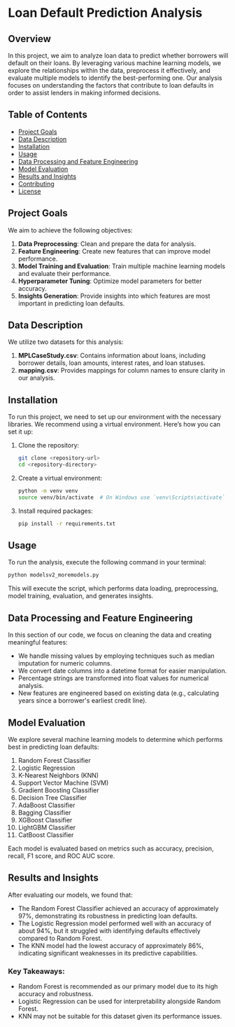 # Loan Default Prediction Analysis

## Overview

In this project, we aim to analyze loan data to predict whether borrowers will default on their loans. By leveraging various machine learning models, we explore the relationships within the data, preprocess it effectively, and evaluate multiple models to identify the best-performing one. Our analysis focuses on understanding the factors that contribute to loan defaults in order to assist lenders in making informed decisions.

## Table of Contents

- [Project Goals](#project-goals)
- [Data Description](#data-description)
- [Installation](#installation)
- [Usage](#usage)
- [Data Processing and Feature Engineering](#data-processing-and-feature-engineering)
- [Model Evaluation](#model-evaluation)
- [Results and Insights](#results-and-insights)
- [Contributing](#contributing)
- [License](#license)

## Project Goals

We aim to achieve the following objectives:

1. **Data Preprocessing**: Clean and prepare the data for analysis.
2. **Feature Engineering**: Create new features that can improve model performance.
3. **Model Training and Evaluation**: Train multiple machine learning models and evaluate their performance.
4. **Hyperparameter Tuning**: Optimize model parameters for better accuracy.
5. **Insights Generation**: Provide insights into which features are most important in predicting loan defaults.

## Data Description

We utilize two datasets for this analysis:

1. **MPLCaseStudy.csv**: Contains information about loans, including borrower details, loan amounts, interest rates, and loan statuses.
2. **mapping.csv**: Provides mappings for column names to ensure clarity in our analysis.

## Installation

To run this project, we need to set up our environment with the necessary libraries. We recommend using a virtual environment. Here’s how you can set it up:

1. Clone the repository:
   ```bash
   git clone <repository-url>
   cd <repository-directory>


2. Create a virtual environment:
   ```bash
   python -m venv venv
   source venv/bin/activate  # On Windows use `venv\Scripts\activate`

3. Install required packages:
   ```bash
   pip install -r requirements.txt

## Usage

To run the analysis, execute the following command in your terminal:
   ```bash
   python modelsv2_moremodels.py
   ```
This will execute the script, which performs data loading, preprocessing, model training, evaluation, and generates insights.


## Data Processing and Feature Engineering

In this section of our code, we focus on cleaning the data and creating meaningful features:

- We handle missing values by employing techniques such as median imputation for numeric columns.
- We convert date columns into a datetime format for easier manipulation.
- Percentage strings are transformed into float values for numerical analysis.
- New features are engineered based on existing data (e.g., calculating years since a borrower's earliest credit line).

## Model Evaluation

We explore several machine learning models to determine which performs best in predicting loan defaults:

1. Random Forest Classifier
2. Logistic Regression
3. K-Nearest Neighbors (KNN)
4. Support Vector Machine (SVM)
5. Gradient Boosting Classifier
6. Decision Tree Classifier
7. AdaBoost Classifier
8. Bagging Classifier
9. XGBoost Classifier
10. LightGBM Classifier
11. CatBoost Classifier

Each model is evaluated based on metrics such as accuracy, precision, recall, F1 score, and ROC AUC score.

## Results and Insights

After evaluating our models, we found that:

- The Random Forest Classifier achieved an accuracy of approximately 97%, demonstrating its robustness in predicting loan defaults.
- The Logistic Regression model performed well with an accuracy of about 94%, but it struggled with identifying defaults effectively compared to Random Forest.
- The KNN model had the lowest accuracy of approximately 86%, indicating significant weaknesses in its predictive capabilities.

### Key Takeaways:

- Random Forest is recommended as our primary model due to its high accuracy and robustness.
- Logistic Regression can be used for interpretability alongside Random Forest.
- KNN may not be suitable for this dataset given its performance issues.
